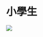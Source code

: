 <h1>小學生</h1>
<img src="https://static.wixstatic.com/media/35230e_95daf1082ec249afb5ac93659f482f26~mv2.jpg/v1/fill/w_251,h_437,al_c,q_80,usm_0.66_1.00_0.01/35230e_95daf1082ec249afb5ac93659f482f26~mv2.webp">
